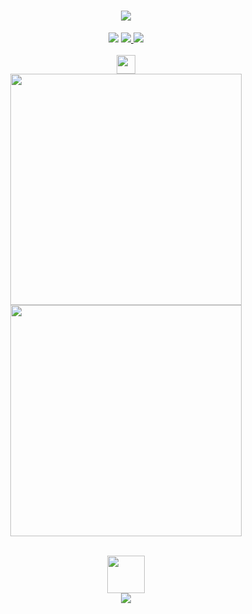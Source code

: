 <h1 align="center">
  <a href="#">
    <img src="https://readme-typing-svg.herokuapp.com/?lines=Hey,+There!+👋;Err+here's+aminos+🇮🇳..;Nice+to+meet+you!&center=true&size=30">
  </a>
</h1>
<p align="center">
  <a href="https://twitter.com/aminoxix" alt="Twitter Follow">
    <img src="https://img.shields.io/twitter/follow/aminoxix.svg?label=Follow+:+aminoxix&style=social" /></a>
  <a href="https://www.polywork.com/aminoxix" alt="Polywork">
    <img src="https://komarev.com/ghpvc/?username=aminoxix&style=flat-square&color=4c8ed9"> </a>
  <a href="https://www.linkedin.com/in/aminoxix" alt="LinkedIn Follow">
    <img src="https://img.shields.io/badge/Anshumaan_Kumar_Prasad-blue?style=social&logo=Linkedin&logoColor=blue&link=https://www.linkedin.com/in/aminoxix/"/></a><br><br>
  <a href="https://www.polywork.com/aminoxix" alt="Polywork">
    <img src="https://emojis.slackmojis.com/emojis/images/1593555389/9579/blob_excited.gif?1593555389" width="30"/></a>
  <br />
  <a href="https://www.polywork.com/aminoxix" alt="Polywork">
    <img width="370px" src="https://github-readme-stats.vercel.app/api?username=aminoxix&custom_title=In+Data+We+Trust&show_icons=true&hide_border=true&count_private=true&bg_color=00000000&title_color=58a6fe&text_color=878787&icon_color=58a6fe&cache_seconds=1800" /></a>
  <a href="https://www.polywork.com/aminoxix" alt="Polywork">
    <img width="370px" src="https://github-readme-streak-stats.herokuapp.com/?user=aminoxix&background=00000000&hide_border=true&stroke=878787&ring=4c8ed9&fire=4c8ed9&currStreakNum=878787&sideNums=878787&currStreakLabel=878787&sideLabels=878787&dates=878787" /></a><br>
</br>
</p>
<p align="center">
  <a href="https://dsc.gg/devstrons" alt="DEVSTRONS' Discord">
    <img src="https://media.giphy.com/media/LnQjpWaON8nhr21vNW/giphy.gif" width="60"></a><br />
<a href="https://dsc.gg/devstrons" alt="DEVSTRONS' Discord">
  <img src="https://img.shields.io/discord/857641826953854987?color=blue&label=DEVSTRONS'&logo=discord" /></a>
</p>
